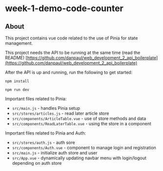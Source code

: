 # week-1-demo-code-counter

## About

This project contains vue code related to the use of Pinia for state management.

This project needs the API to be running at the same time (read the README) [https://github.com/danpaul/web_development_2_api_boilerplate](https://github.com/danpaul/web_development_2_api_boilerplate)

After the API is up and running, run the following to get started:

`npm install`

`npm run dev`

Important files related to Pinia:

- `src/main.js` - handles Pinia setup
- `src/stores/articles.js` - read later article store
- `src/components/ArticleTable.vue` - use of store methods and data
- `src/components/ReadLaterTable.vue` - using the store in a component

Important files related to Pinia and Auth:

- `src/stores/auth.js` - auth sore
- `src/components/Auth.vue` - component to manage login and registration
- `src/main.js` - initialize auth store and user
- `src/App.vue` - dynamically updating navbar menu with login/logout depending on auth store
